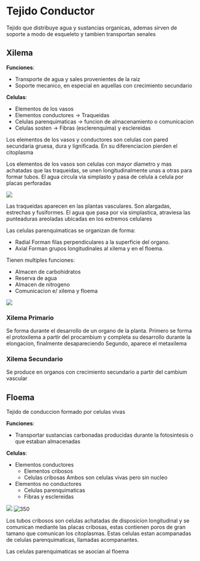 # Tejido Conductor

Tejido que distribuye agua y sustancias organicas, ademas sirven de soporte a modo de esqueleto y tambien transportan senales

## Xilema

**Funciones**:
- Transporte de agua y sales provenientes de la raiz
- Soporte mecanico, en especial en aquellas con crecimiento secundario

**Celulas**:
- Elementos de los vasos
- Elementos conductores → Traqueidas
- Celulas parenquimaticas → funcion de almacenamiento o comunicacion
- Celulas sosten → Fibras (esclerenquima) y esclereidas

Los elementos de los vasos y conductores son celulas con pared secundaria gruesa, dura y lignificada. En su diferenciacion pierden el citoplasma

Los elementos de los vasos son celulas con mayor diametro y mas achatadas que las traqueidas, se unen longitudinalmente unas a otras para formar tubos. El agua circula via simplasto y pasa de celula a celula por placas perforadas

![](https://i.imgur.com/VMssZrs.png)

Las traqueidas aparecen en las plantas vasculares. Son alargadas, estrechas y fusiformes. El agua que pasa por via simplastica, atraviesa las punteaduras areoladas ubicadas en los extremos celulares

Las celulas parenquimaticas se organizan de forma:
- Radial
	  Forman filas perpendiculares a la superficie del organo.
- Axial
	  Forman grupos longitudinales al xilema y en el floema.

Tienen multiples funciones:
- Almacen de carbohidratos
- Reserva de agua
- Almacen de nitrogeno
- Comunicacion e/ xilema y floema

![](https://i.imgur.com/JXx9FDs.png)

### Xilema Primario

Se forma durante el desarrollo de un organo de la planta.
Primero se forma el protoxilema a partir del procambium y completa su desarrollo durante la elongacion, finalmente desapareciendo
Segundo, aparece el metaxilema

### Xilema Secundario

Se produce en organos con crecimiento secundario a partir del cambium vascular

## Floema

Tejido de conduccion formado por celulas vivas

**Funciones**:
- Transportar sustancias carbonadas producidas durante la fotosintesis o que estaban almacenadas

**Celulas**:

- Elementos conductores
	- Elementos cribosos
	- Celulas cribosas
	Ambos son celulas vivas pero sin nucleo
- Elementos no conductores
	- Celulas parenquimaticas
	- Fibras y esclereidas

![](https://i.imgur.com/jq2snbc.png)
![350](https://i.imgur.com/Nq5NgXC.png)

Los tubos cribosos son celulas achatadas de disposicion longitudinal y se comunican mediante las placas cribosas, estas contienen poros de gran tamano que comunican los citoplasmas.
Estas celulas estan acompanadas de celulas parenquimaticas, llamadas acompanantes.

Las celulas parenquimaticas se asocian al floema